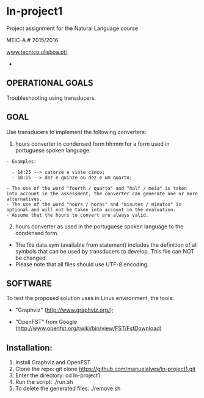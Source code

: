 ln-project1
============

Project assignment for the Natural Language course 

MEIC-A # 2015/2016

www.tecnico.ulisboa.pt/ 

-
OPERATIONAL GOALS
-
Troubleshooting using transducers.

GOAL
-
Use transducers to implement the following converters:

  1. hours converter in condensed form hh:mm for a form used in portuguese spoken language. 
  
    - Examples:

      - 14:25 --> catorze e vinte cinco;
      - 10:15 --> dez e quinze ou dez e um quarto;
      
    - The use of the word "fourth / quarto" and "half / meia" is taken into account in the assessment, the converter can generate one or more alternatives.
    - The use of the word "hours / horas" and "minutes / minutos" is optional and will not be taken into account in the evaluation.
    - Assume that the hours to convert are always valid.

  2. hours converter as used in the portuguese spoken language to the condensed form.

 
- The file data.sym (available from statement) includes the definition of all symbols that can be used by transducers to develop. This file can NOT be changed.
- Please note that all files should use UTF-8 encoding.

SOFTWARE
-
To test the proposed solution uses in Linux environment, the tools:

  - "Graphviz" (http://www.graphviz.org/);

  - "OpenFST" from Google (http://www.openfst.org/twiki/bin/view/FST/FstDownload)

Installation:
-

  1. Install Graphviz and OpenFST
  2. Clone the repo: git clone https://github.com/manuelalves/ln-project1.git
  3. Enter the directory: cd ln-project1
  4. Run the script: ./run.sh
  5. To delete the generated files: ./remove.sh
